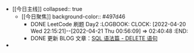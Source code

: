 - [[今日主线]]
  collapsed:: true
	- [[今日聚焦]]
	  background-color:: #497d46
		- DONE LeetCode 刷题 Day2
		  :LOGBOOK:
		  CLOCK: [2022-04-20 Wed 22:15:21]--[2022-04-21 Thu 00:56:09] =>  02:40:48
		  :END:
		- DONE 更新 BLOG 文章：[SQL 语法篇 - DELETE 语句](https://aetherhjf.netlify.app/2020-02-17-sql-%E8%AF%AD%E6%B3%95%E7%AF%87/#delete---%E5%88%A0%E9%99%A4%E8%AE%B0%E5%BD%95)
-